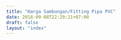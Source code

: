 ```yaml
---
title: "Harga Sambungan/Fitting Pipa PVC"
date: 2018-09-08T22:29:21+07:00
draft: false
layout: "index"
---
```


